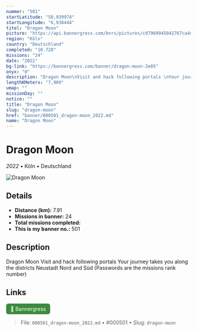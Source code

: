 ```yaml
---
nummer: "501"
startLatitude: "50,939974"
startLongitude: "6,938444"
titel: "Dragon Moon"
picture: "https://api.bannergress.com/bnrs/pictures/c07969945042767ca4d5907a3ff5a851"
region: "Köln"
country: "Deutschland"
completed: "10.728"
missions: "24"
date: "2022"
bg-link: "https://bannergress.com/banner/dragon-moon-2e05"
onyx: "0"
description: "Dragon Moon\nVisit and hack following portals \nYour journey takes you along the districts Neustadt Nord and Süd\n(Passwords are the missions rank number)"
lengthKMeters: "7,909"
umap: ""
missionDay: ""
notice: ""
title: "Dragon Moon"
slug: "dragon-moon"
href: "banner/000501_dragon-moon_2022.md"
name: "Dragon Moon"
---
```

# Dragon Moon

*2022* • Köln • Deutschland

![Dragon Moon](https://api.bannergress.com/bnrs/pictures/c07969945042767ca4d5907a3ff5a851)



## Details
- **Distance (km):** 7.91
- **Missions in banner:** 24
- **Total missions completed:** 
- **This is my banner no.:** 501



## Description
Dragon Moon
Visit and hack following portals 
Your journey takes you along the districts Neustadt Nord and Süd
(Passwords are the missions rank number)



## Links
<a href="https://bannergress.com/banner/dragon-moon-2e05" target="_blank" style="display:inline-block;margin-right:8px;padding:6px 12px;background:#3c8b3c;color:#fff;text-decoration:none;border-radius:6px;">🔗 Bannergress</a>



> File: `000501_dragon-moon_2022.md` • #000501 • Slug: `dragon-moon`
